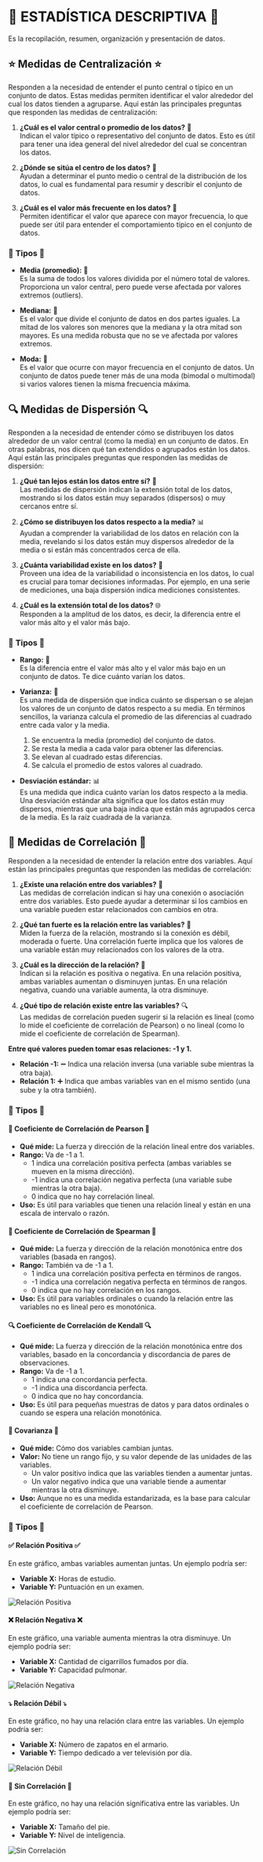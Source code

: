 # 🎰 **ESTADÍSTICA DESCRIPTIVA** 🎰

Es la recopilación, resumen, organización y presentación de datos.

## ⭐ **Medidas de Centralización** ⭐

Responden a la necesidad de entender el punto central o típico en un conjunto de datos. Estas medidas permiten identificar el valor alrededor del cual los datos tienden a agruparse. Aquí están las principales preguntas que responden las medidas de centralización:

1. **¿Cuál es el valor central o promedio de los datos?** 🧐  
   Indican el valor típico o representativo del conjunto de datos. Esto es útil para tener una idea general del nivel alrededor del cual se concentran los datos.
   
2. **¿Dónde se sitúa el centro de los datos?** 🎯  
   Ayudan a determinar el punto medio o central de la distribución de los datos, lo cual es fundamental para resumir y describir el conjunto de datos.
   
3. **¿Cuál es el valor más frecuente en los datos?** 🔄  
   Permiten identificar el valor que aparece con mayor frecuencia, lo que puede ser útil para entender el comportamiento típico en el conjunto de datos.

### 📶 **Tipos** 📶

- **Media (promedio):** 🧮  
  Es la suma de todos los valores dividida por el número total de valores. Proporciona un valor central, pero puede verse afectada por valores extremos (outliers).
  
- **Mediana:** 📏  
  Es el valor que divide el conjunto de datos en dos partes iguales. La mitad de los valores son menores que la mediana y la otra mitad son mayores. Es una medida robusta que no se ve afectada por valores extremos.
  
- **Moda:** 🥇  
  Es el valor que ocurre con mayor frecuencia en el conjunto de datos. Un conjunto de datos puede tener más de una moda (bimodal o multimodal) si varios valores tienen la misma frecuencia máxima.

## 🔍 **Medidas de Dispersión** 🔍

Responden a la necesidad de entender cómo se distribuyen los datos alrededor de un valor central (como la media) en un conjunto de datos. En otras palabras, nos dicen qué tan extendidos o agrupados están los datos. Aquí están las principales preguntas que responden las medidas de dispersión:

1. **¿Qué tan lejos están los datos entre sí?** 📏  
   Las medidas de dispersión indican la extensión total de los datos, mostrando si los datos están muy separados (dispersos) o muy cercanos entre sí.
   
2. **¿Cómo se distribuyen los datos respecto a la media?** 📊  
   Ayudan a comprender la variabilidad de los datos en relación con la media, revelando si los datos están muy dispersos alrededor de la media o si están más concentrados cerca de ella.
   
3. **¿Cuánta variabilidad existe en los datos?** 🔄  
   Proveen una idea de la variabilidad o inconsistencia en los datos, lo cual es crucial para tomar decisiones informadas. Por ejemplo, en una serie de mediciones, una baja dispersión indica mediciones consistentes.
   
4. **¿Cuál es la extensión total de los datos?** 🌐  
   Responden a la amplitud de los datos, es decir, la diferencia entre el valor más alto y el valor más bajo.

### 📶 **Tipos** 📶

- **Rango:** 📏  
  Es la diferencia entre el valor más alto y el valor más bajo en un conjunto de datos. Te dice cuánto varían los datos.
  
- **Varianza:** 🔄  
  Es una medida de dispersión que indica cuánto se dispersan o se alejan los valores de un conjunto de datos respecto a su media. En términos sencillos, la varianza calcula el promedio de las diferencias al cuadrado entre cada valor y la media.
  
  1. Se encuentra la media (promedio) del conjunto de datos.
  2. Se resta la media a cada valor para obtener las diferencias.
  3. Se elevan al cuadrado estas diferencias.
  4. Se calcula el promedio de estos valores al cuadrado.
  
- **Desviación estándar:** 📊  
  Es una medida que indica cuánto varían los datos respecto a la media. Una desviación estándar alta significa que los datos están muy dispersos, mientras que una baja indica que están más agrupados cerca de la media. Es la raíz cuadrada de la varianza.

## 🔗 **Medidas de Correlación** 🔗

Responden a la necesidad de entender la relación entre dos variables. Aquí están las principales preguntas que responden las medidas de correlación:

1. **¿Existe una relación entre dos variables?** 🔗  
   Las medidas de correlación indican si hay una conexión o asociación entre dos variables. Esto puede ayudar a determinar si los cambios en una variable pueden estar relacionados con cambios en otra.
   
2. **¿Qué tan fuerte es la relación entre las variables?** 💪  
   Miden la fuerza de la relación, mostrando si la conexión es débil, moderada o fuerte. Una correlación fuerte implica que los valores de una variable están muy relacionados con los valores de la otra.
   
3. **¿Cuál es la dirección de la relación?** 🔄  
   Indican si la relación es positiva o negativa. En una relación positiva, ambas variables aumentan o disminuyen juntas. En una relación negativa, cuando una variable aumenta, la otra disminuye.
   
4. **¿Qué tipo de relación existe entre las variables?** 🔍  
   Las medidas de correlación pueden sugerir si la relación es lineal (como lo mide el coeficiente de correlación de Pearson) o no lineal (como lo mide el coeficiente de correlación de Spearman).

**Entre qué valores pueden tomar esas relaciones: -1 y 1.**

- **Relación -1:** ➖ Indica una relación inversa (una variable sube mientras la otra baja).
- **Relación 1:** ➕ Indica que ambas variables van en el mismo sentido (una sube y la otra también).

### 📶 **Tipos** 📶

#### 📏 **Coeficiente de Correlación de Pearson** 📏

- **Qué mide:** La fuerza y dirección de la relación lineal entre dos variables.
- **Rango:** Va de -1 a 1.
  - 1 indica una correlación positiva perfecta (ambas variables se mueven en la misma dirección).
  - -1 indica una correlación negativa perfecta (una variable sube mientras la otra baja).
  - 0 indica que no hay correlación lineal.
- **Uso:** Es útil para variables que tienen una relación lineal y están en una escala de intervalo o razón.

#### 🔄 **Coeficiente de Correlación de Spearman** 🔄

- **Qué mide:** La fuerza y dirección de la relación monotónica entre dos variables (basada en rangos).
- **Rango:** También va de -1 a 1.
  - 1 indica una correlación positiva perfecta en términos de rangos.
  - -1 indica una correlación negativa perfecta en términos de rangos.
  - 0 indica que no hay correlación en los rangos.
- **Uso:** Es útil para variables ordinales o cuando la relación entre las variables no es lineal pero es monotónica.

#### 🔍 **Coeficiente de Correlación de Kendall** 🔍

- **Qué mide:** La fuerza y dirección de la relación monotónica entre dos variables, basado en la concordancia y discordancia de pares de observaciones.
- **Rango:** Va de -1 a 1.
  - 1 indica una concordancia perfecta.
  - -1 indica una discordancia perfecta.
  - 0 indica que no hay concordancia.
- **Uso:** Es útil para pequeñas muestras de datos y para datos ordinales o cuando se espera una relación monotónica.

#### 🔗 **Covarianza** 🔗

- **Qué mide:** Cómo dos variables cambian juntas.
- **Valor:** No tiene un rango fijo, y su valor depende de las unidades de las variables.
  - Un valor positivo indica que las variables tienden a aumentar juntas.
  - Un valor negativo indica que una variable tiende a aumentar mientras la otra disminuye.
- **Uso:** Aunque no es una medida estandarizada, es la base para calcular el coeficiente de correlación de Pearson.

### 📶 **Tipos** 📶

#### ✅ **Relación Positiva** ✅

En este gráfico, ambas variables aumentan juntas. Un ejemplo podría ser:
- **Variable X:** Horas de estudio.
- **Variable Y:** Puntuación en un examen.

![Relación Positiva](https://github.com/MabelMaff/Apuntes_Adalab/blob/main/M%C3%B3dulo%2003/relaciones.png)

#### ❌ **Relación Negativa** ❌

En este gráfico, una variable aumenta mientras la otra disminuye. Un ejemplo podría ser:
- **Variable X:** Cantidad de cigarrillos fumados por día.
- **Variable Y:** Capacidad pulmonar.

![Relación Negativa](https://github.com/MabelMaff/Apuntes_Adalab/blob/main/M%C3%B3dulo%2003/relaciones.png)

#### ⤵ **Relación Débil** ⤵

En este gráfico, no hay una relación clara entre las variables. Un ejemplo podría ser:
- **Variable X:** Número de zapatos en el armario.
- **Variable Y:** Tiempo dedicado a ver televisión por día.

![Relación Débil](https://github.com/MabelMaff/Apuntes_Adalab/blob/main/M%C3%B3dulo%2003/relaciones.png)

#### 📏 **Sin Correlación** 📏

En este gráfico, no hay una relación significativa entre las variables. Un ejemplo podría ser:
- **Variable X:** Tamaño del pie.
- **Variable Y:** Nivel de inteligencia.

![Sin Correlación](https://github.com/MabelMaff/Apuntes_Adalab/blob/main/M%C3%B3dulo%2003/relaciones.png)


